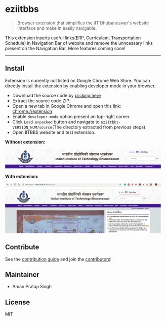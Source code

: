 # eziitbbs

> Browser extension that simplifies the IIT Bhubaneswar's website interface and make in easily navigable.

This extension inserts useful links(ERP, Curriculam, Transportation Schedule) in Navigation Bar of website and remove the unncessary links present on the Navigation Bar. More features coming soon!

---

## Install
Extension is currently not listed on Google Chrome Web Store. You can directly install the extension by enabling developer mode in your browser.

- Download the source code by [clicking here](https://github.com/apsknight/eziitbbs/archive/1.0.0.zip)
- Extract the source code ZIP.
- Open a new tab in Google Chrome and open this link: <chrome://extension>
- Enable `developer mode` option present on top-right corner.
- Click `Load unpacked` button and navigate to `eziitbbs-VERSION_NUM/source`(The directory extracted from previous steps).
- Open IITBBS website and test extension. 

<table>
<tr>
<b>Without extension:</b>

![Extension disabled](media/noneziitbbs.png "Without extension")
</tr>

<tr>
<b>With extension:</b>

![Extension enabled](media/eziitbbs.gif "With extension")
</tr>


## Contribute

See the [contribution guide](contributing.md) and join the [contributors](https://github.com/sindresorhus/refined-github/graphs/contributors)!

## Maintainer
- Aman Pratap Singh


## License

MIT